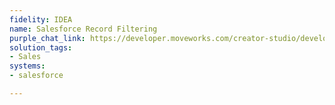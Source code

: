 ```yaml
---
fidelity: IDEA
name: Salesforce Record Filtering
purple_chat_link: https://developer.moveworks.com/creator-studio/developer-tools/purple-chat?purple_chat_v1=%7B%22settings%22%3A%7B%22colorStyle%22%3A%22LIGHT%22%2C%22startTime%22%3A%2211%3A43+AM%22%2C%22defaultPerson%22%3A%22GWEN%22%2C%22editable%22%3Atrue%2C%22botName%22%3A%22%22%2C%22botImageUrl%22%3A%22%22%7D%2C%22messages%22%3A%5B%7B%22from%22%3A%22USER%22%2C%22text%22%3A%22What%E2%80%99s+the+total+ARR+of+all+accounts+assigned+to+Jake%22%7D%2C%7B%22from%22%3A%22ANNOTATION%22%2C%22text%22%3A%22%3Cp%3E%E2%9C%85+Resolving+%E2%80%9CJake%E2%80%9D%3Cbr%3E%E2%9C%85+Found+%E2%80%9CJake+Schnur%E2%80%9D+%28reports+to+Brian%29%3Cbr%3E%E2%9C%85+Generating+SOQL%3Cbr%3E%E2%9C%85+SELECT+ARR%2C+Name+from+Account+where+Owner.Email+%3D+%27jake.schnur%40moveworks.ai%27%3Cbr%3E%E2%9C%85+Summarizing+8+accounts%3C%2Fp%3E%22%7D%2C%7B%22from%22%3A%22BOT%22%2C%22text%22%3A%22%3Cp%3EThe+total+ARR+is+%24617%2C203.19+%3C%2Fp%3E%22%2C%22cards%22%3A%5B%7B%22title%22%3A%22Summary%22%2C%22text%22%3A%22%3Cp%3E%3Cb%3EResult%3C%2Fb%3E%3A+%24617%2C203.19%3Cbr%3E%3Cb%3ECalculation+Code%3C%2Fb%3E%3A+sum%28account%5B%27ARR%27%5D+for+account+in+accounts%29%3Cbr%3E%3C%2Fp%3E%22%7D%2C%7B%22title%22%3A%22ACME+Corp%3Cbr%3E%22%2C%22text%22%3A%22%3Cb%3EARR%3C%2Fb%3E%3A+%24101%2C393.99%3Cbr%3E%3C%2Fp%3E%22%7D%2C%7B%22title%22%3A%22%2B+7+more+records%22%7D%5D%7D%5D%7D
solution_tags:
- Sales
systems:
- salesforce

---
```

